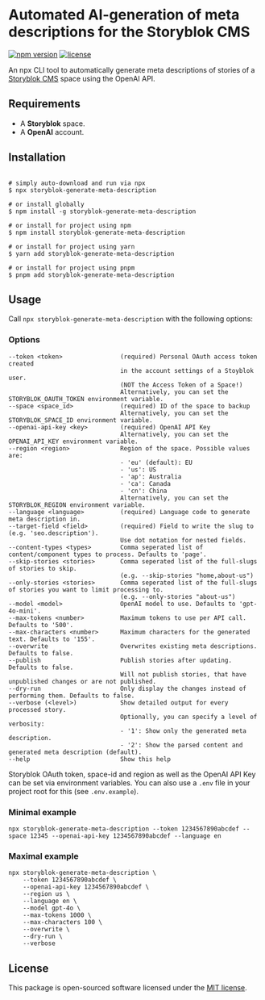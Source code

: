# Automated AI-generation of meta descriptions for the Storyblok CMS

[![npm version](https://img.shields.io/npm/v/storyblok-generate-meta-description.svg)](https://www.npmjs.com/package/storyblok-generate-meta-description)
[![license](https://img.shields.io/github/license/webflorist/storyblok-generate-meta-description)](https://github.com/webflorist/storyblok-generate-meta-description/blob/main/LICENSE)

An npx CLI tool to automatically generate meta descriptions of stories of a [Storyblok CMS](https://www.storyblok.com) space using the OpenAI API.

## Requirements

- A **Storyblok** space.
- A **OpenAI** account.

## Installation

```shell

# simply auto-download and run via npx
$ npx storyblok-generate-meta-description

# or install globally
$ npm install -g storyblok-generate-meta-description

# or install for project using npm
$ npm install storyblok-generate-meta-description

# or install for project using yarn
$ yarn add storyblok-generate-meta-description

# or install for project using pnpm
$ pnpm add storyblok-generate-meta-description
```

## Usage

Call `npx storyblok-generate-meta-description` with the following options:

### Options

```text
--token <token>                (required) Personal OAuth access token created
                               in the account settings of a Stoyblok user.
                               (NOT the Access Token of a Space!)
                               Alternatively, you can set the STORYBLOK_OAUTH_TOKEN environment variable.
--space <space_id>             (required) ID of the space to backup
                               Alternatively, you can set the STORYBLOK_SPACE_ID environment variable.
--openai-api-key <key>         (required) OpenAI API Key
                               Alternatively, you can set the OPENAI_API_KEY environment variable.
--region <region>              Region of the space. Possible values are:
                               - 'eu' (default): EU
                               - 'us': US
                               - 'ap': Australia
                               - 'ca': Canada
                               - 'cn': China
                               Alternatively, you can set the STORYBLOK_REGION environment variable.
--language <language>          (required) Language code to generate meta description in.
--target-field <field>         (required) Field to write the slug to (e.g. 'seo.description').
                               Use dot notation for nested fields.
--content-types <types>        Comma seperated list of content/component types to process. Defaults to 'page'.
--skip-stories <stories>       Comma seperated list of the full-slugs of stories to skip.
                               (e.g. --skip-stories "home,about-us")
--only-stories <stories>       Comma seperated list of the full-slugs of stories you want to limit processing to.
                               (e.g. --only-stories "about-us")
--model <model>                OpenAI model to use. Defaults to 'gpt-4o-mini'.
--max-tokens <number>          Maximum tokens to use per API call. Defaults to '500'.
--max-characters <number>      Maximum characters for the generated text. Defaults to '155'.
--overwrite                    Overwrites existing meta descriptions. Defaults to false.
--publish                      Publish stories after updating. Defaults to false.
                               Will not publish stories, that have unpublished changes or are not published.
--dry-run                      Only display the changes instead of performing them. Defaults to false.
--verbose (<level>)            Show detailed output for every processed story.
                               Optionally, you can specify a level of verbosity:
                               - '1': Show only the generated meta description.
                               - '2': Show the parsed content and generated meta description (default).
--help                         Show this help
```

Storyblok OAuth token, space-id and region as well as the OpenAI API Key can be set via environment variables. You can also use a `.env` file in your project root for this (see `.env.example`).

### Minimal example

```shell
npx storyblok-generate-meta-description --token 1234567890abcdef --space 12345 --openai-api-key 1234567890abcdef --language en
```

### Maximal example

```shell
npx storyblok-generate-meta-description \
    --token 1234567890abcdef \
    --openai-api-key 1234567890abcdef \
    --region us \
    --language en \
    --model gpt-4o \
    --max-tokens 1000 \
    --max-characters 100 \
    --overwrite \
    --dry-run \
    --verbose
```

## License

This package is open-sourced software licensed under the [MIT license](https://github.com/webflorist/storyblok-generate-meta-description/blob/main/LICENSE).
